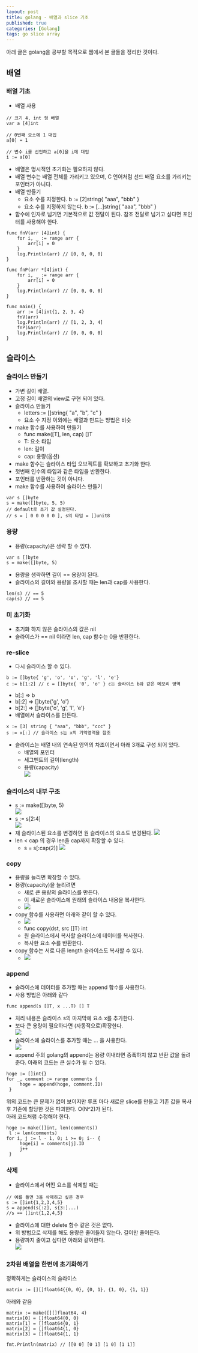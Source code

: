 ```yaml
---
layout: post
title: golang - 배열과 slice 기초
published: true
categories: [Golang]
tags: go slice array
---
```

아래 글은 golang을 공부할 목적으로 웹에서 본 글들을 정리한 것이다.  
  
## 배열 
  
### 배열 기초
- 배열 사용  
  
```
// 크기 4, int 형 배열
var a [4]int

// 0번째 요소에 1 대입
a[0] = 1

// 변수 i를 선언하고 a[0]을 i에 대입
i := a[0]
```  
  
- 배열은 명시적인 초기화는 필요하지 않다.
- 배열 변수는 배열 전체를 가리키고 있으며, C 언어처럼 선드 배열 요소를 가리키는 포인터가 아니다.
- 배열 만들기
    - 요소 수를 지정한다. b := [2]string{ "aaa", "bbb" }
	- 요소 수를 지정하지 않는다. b := [...]string{ "aaa", "bbb" }
- 함수에 인자로 넘기면 기본적으로 값 전달이 된다. 참조 전달로 넘기고 싶다면 포인터를 사용해야 한다.   
  
```
func fnV(arr [4]int) {
	for i, _ := range arr {
		arr[i] = 0
	}
	log.Println(arr) // [0, 0, 0, 0]
}

func fnP(arr *[4]int) {
	for i, _ := range arr {
		arr[i] = 0
	}
	log.Println(arr) // [0, 0, 0, 0]
}

func main() {
	arr := [4]int{1, 2, 3, 4}
	fnV(arr)
	log.Println(arr) // [1, 2, 3, 4]
	fnP(&arr)
	log.Println(arr) // [0, 0, 0, 0]
}
```  
    
## 슬라이스
  
### 슬라이스 만들기
- 가변 길이 배열.
- 고정 길이 배열의 view로 구현 되어 있다.
- 슬라이스 만들기
    - letters := []string{ "a", "b", "c" }
	- 요소 수 지정 이외에는 배열과 만드는 방법은 비슷
- make 함수를 사용하여 만들기
    - func make([T], len, cap) []T
	- T: 요소 타입
	- len: 길이
	- cap: 용량(옵션)
- make 함수는 슬라이스 타입 오브젝트를 확보하고 초기화 한다.
- 첫번째 인수의 타입과 같은 타입을 반환한다.
- 포인터를 반환하는 것이 아니다.
- make 함수를 사용하여 슬라이스 만들기  
  
```
var s []byte
s = make([]byte, 5, 5)
// default로 초기 값 설정된다.
// s = [ 0 0 0 0 0 ], s의 타입 = []unit8
```
  
  
### 용량
- 용량(capacity)은 생략 할 수 있다.  
  
```
var s []byte
s = make([]byte, 5)
```  
  
- 용량을 생략하면 길이 == 용량이 된다.
- 슬라이스의 길이와 용량을 조사할 때는 len과 cap를 사용한다.  
  
```
len(s) // == 5
cap(s) // == 5
```
  
  
### 미 초기화
- 초기화 하지 않은 슬라이스의 값은 nil
- 슬라이스가 == nil 이라면 len, cap 함수는 0을 반환한다.
  
    
### re-slice
- 다시 슬라이스 할 수 있다.  
  
```
b := []byte{ 'g', 'o', 'o', 'g', 'l', 'e'}
c := b[1:2] // c = []byte{ '0', 'o' } c는 슬라이스 b와 같은 메모리 영역
```  
  
- b[:] => b
- b[:2] => []byte{'g', 'o'}
- b[2:] => []byte{'o', 'g', 'l', 'e'}
- 배열에서 슬라이스를 만든다.  
  
```
x := [3] string { "aaa", "bbb", "ccc" }
s := x[:] // 슬라이스 s는 x의 기억영역을 참조
```  
  
- 슬라이스는 배열 내의 연속된 영역의 차조이면서 아래 3개로 구성 되어 있다.    
    - 배열의 포인터
    - 세그멘트의 길이(length)
    - 용량(capacity)  
![](/images/2018/golang/0006.PNG)  
  
  
### 슬라이스의 내부 구조
- s := make([]byte, 5)  
![](/images/2018/golang/0007.PNG)   
- s := s[2:4]  
![](/images/2018/golang/0008.PNG)   
- 재 슬라이스된 요소를 변경하면 원 슬라이스의 요소도 변경된다.
![](/images/2018/golang/0009.PNG)  
- len < cap 의 경우 len을 cap까지 확장할 수 있다.
    - s = s[:cap(2)]
![](/images/2018/golang/0010.PNG)  
  
  
### copy
- 용량을 늘리면 확장할 수 있다.
- 용량(capacity)을 늘리려면
    - 새로 큰 용량의 슬라이스를 만든다.
    - 이 새로운 슬라이스에 원래의 슬라이스 내용을 복사한다.
    - ![](/images/2018/golang/0011.PNG)  
- copy 함수를 사용하면 아래와 같이 할 수 있다.
    - ![](/images/2018/golang/0012.PNG)  
    - func copy(dst, src []T) int
    - 원 슬라이스에서 복사할 슬라이스에 데이터를 복사한다.
    - 복사한 요소 수를 반환한다.
- copy 함수는 서로 다른 length 슬라이스도 복사할 수 있다.
    - ![](/images/2018/golang/0013.PNG)  
  
  
### append
- 슬라이스에 데이터를 추가할 때는 append 함수를 사용한다.
- 사용 방법은 아래와 같다  
  
```
func append(s []T, x ...T) [] T
```  
  
- 처리 내용은 슬라이스 s의 마지막에 요소 x를 추가한다.
- 보다 큰 용량이 필요하다면 (자동적으로)확장한다.  
![](/images/2018/golang/0014.PNG)   
- 슬라이스에 슬라이스를 추가할 때는 ... 을 사용한다.  
![](/images/2018/golang/0015.PNG)  
- append 주의
golang의 append는 용량 이내라면 증폭하지 않고 반환 값을 돌려준다. 아래의 코드는 큰 실수가 될 수 있다.     
  
```
hoge := []int{}
for _, comment := range comments {
     hoge = append(hoge, comment.ID)
 }
```   
  
위의 코드는 큰 문제가 없이 보이지만 루프 마다 새로운 slice를 만들고 기존 값을 복사 후 기존에 할당한 것은 파괴한다. O(N^2)가 된다.  
아래 코드처럼 수정해야 한다.  
  
```
hoge := make([]int, len(comments))
 l := len(comments)
for i, j := l - 1, 0; i >= 0; i-- {
     hoge[i] = comments[j].ID
     j++
 } 
```  
  
  
### 삭제
- 슬라이스에서 어떤 요소를 삭제할 때는    
  
```
// 예를 들면 3을 삭제하고 싶은 경우
s := []int{1,2,3,4,5}
s = append(s[:2], s{3:]...)
//s == []int{1,2,4,5}
```  
  
- 슬라이스에 대한 delete 함수 같은 것은 없다. 
- 위 방법으로 삭제를 해도 용량은 줄어들지 않는다. 길이만 줄어든다.
- 용량까지 줄이고 싶다면 아래와 같이한다.  
![](/images/2018/golang/0016.PNG)  
  
  
### 2차원 배열을 한번에 초기화하기
정확하게는 슬라이스의 슬라이스  
  
```
matrix := [][]float64{{0, 0}, {0, 1}, {1, 0}, {1, 1}}
```  
    
아래와 같음    
  
```
matrix := make([][]float64, 4)
matrix[0] = []float64{0, 0}
matrix[1] = []float64{0, 1}
matrix[2] = []float64{1, 0}
matrix[3] = []float64{1, 1}
```  
  
```
fmt.Println(matrix) // [[0 0] [0 1] [1 0] [1 1]]
```  
  
    